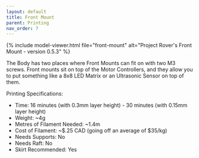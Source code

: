 ```yaml
---
layout: default
title: Front Mount
parent: Printing
nav_order: 7
---
```


{% include model-viewer.html file="front-mount" alt="Project Rover's Front Mount - version 0.5.3" %}

The Body has two places where Front Mounts can fit on with two M3 screws. Front mounts sit on top of the Motor Controllers, and they allow you to put something like a 8x8 LED Matrix or an Ultrasonic Sensor on top of them.

Printing Specifications:

- Time: 16 minutes (with 0.3mm layer height) - 30 minutes (with 0.15mm layer height)
- Weight: ~4g
- Metres of Filament Needed: ~1.4m
- Cost of Filament: ~$.25 CAD (going off an average of $35/kg)
- Needs Supports: No
- Needs Raft: No
- Skirt Recommended: Yes

